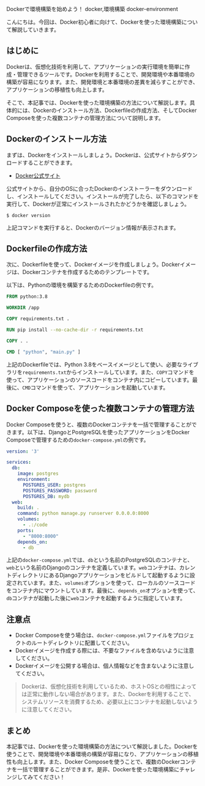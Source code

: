 Dockerで環境構築を始めよう！
docker,環境構築
docker-environment

こんにちは。今回は、Docker初心者に向けて、Dockerを使った環境構築について解説していきます。

## はじめに

Dockerは、仮想化技術を利用して、アプリケーションの実行環境を簡単に作成・管理できるツールです。Dockerを利用することで、開発環境や本番環境の構築が容易になります。また、開発環境と本番環境の差異を減らすことができ、アプリケーションの移植性も向上します。

そこで、本記事では、Dockerを使った環境構築の方法について解説します。具体的には、Dockerのインストール方法、Dockerfileの作成方法、そしてDocker Composeを使った複数コンテナの管理方法について説明します。

## Dockerのインストール方法

まずは、Dockerをインストールしましょう。Dockerは、公式サイトからダウンロードすることができます。

- [Docker公式サイト](https://www.docker.com/)

公式サイトから、自分のOSに合ったDockerのインストーラーをダウンロードし、インストールしてください。インストールが完了したら、以下のコマンドを実行して、Dockerが正常にインストールされたかどうかを確認しましょう。

```
$ docker version
```

上記コマンドを実行すると、Dockerのバージョン情報が表示されます。

## Dockerfileの作成方法

次に、Dockerfileを使って、Dockerイメージを作成しましょう。Dockerイメージは、Dockerコンテナを作成するためのテンプレートです。

以下は、Pythonの環境を構築するためのDockerfileの例です。

```Dockerfile
FROM python:3.8

WORKDIR /app

COPY requirements.txt .

RUN pip install --no-cache-dir -r requirements.txt

COPY . .

CMD [ "python", "main.py" ]
```

上記のDockerfileでは、Python 3.8をベースイメージとして使い、必要なライブラリを`requirements.txt`からインストールしています。また、`COPY`コマンドを使って、アプリケーションのソースコードをコンテナ内にコピーしています。最後に、`CMD`コマンドを使って、アプリケーションを起動しています。

## Docker Composeを使った複数コンテナの管理方法

Docker Composeを使うと、複数のDockerコンテナを一括で管理することができます。以下は、DjangoとPostgreSQLを使ったアプリケーションをDocker Composeで管理するための`docker-compose.yml`の例です。

```yaml
version: '3'

services:
  db:
    image: postgres
    environment:
      POSTGRES_USER: postgres
      POSTGRES_PASSWORD: password
      POSTGRES_DB: mydb
  web:
    build: .
    command: python manage.py runserver 0.0.0.0:8000
    volumes:
      - .:/code
    ports:
      - "8000:8000"
    depends_on:
      - db
```

上記の`docker-compose.yml`では、`db`という名前のPostgreSQLのコンテナと、`web`という名前のDjangoのコンテナを定義しています。`web`コンテナは、カレントディレクトリにあるDjangoアプリケーションをビルドして起動するように設定されています。また、`volumes`オプションを使って、ローカルのソースコードをコンテナ内にマウントしています。最後に、`depends_on`オプションを使って、`db`コンテナが起動した後に`web`コンテナを起動するように指定しています。

## 注意点

- Docker Composeを使う場合は、`docker-compose.yml`ファイルをプロジェクトのルートディレクトリに配置してください。
- Dockerイメージを作成する際には、不要なファイルを含めないように注意してください。
- Dockerイメージを公開する場合は、個人情報などを含まないように注意してください。

>Dockerは、仮想化技術を利用しているため、ホストOSとの相性によっては正常に動作しない場合があります。また、Dockerを利用することで、システムリソースを消費するため、必要以上にコンテナを起動しないように注意してください。

## まとめ

本記事では、Dockerを使った環境構築の方法について解説しました。Dockerを使うことで、開発環境や本番環境の構築が容易になり、アプリケーションの移植性も向上します。また、Docker Composeを使うことで、複数のDockerコンテナを一括で管理することができます。是非、Dockerを使った環境構築にチャレンジしてみてください！
